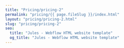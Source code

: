 ```yaml
---
title: "Pricing/pricing-2"
permalink: "pricing/{{ page.fileSlug }}/index.html"
layout: "pricing/pricing-2.html"
slug: "pricing/pricing-2"
seo:
  title: "Jules - Webflow HTML website template"
  og_title: "Jules - Webflow HTML website template"
---
```

